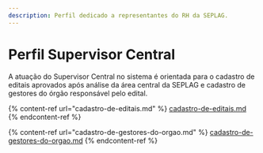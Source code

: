 ```yaml
---
description: Perfil dedicado a representantes do RH da SEPLAG.
---
```


# Perfil Supervisor Central

A atuação do Supervisor Central no sistema é orientada para o cadastro de editais aprovados após análise da área central da SEPLAG e cadastro de gestores do órgão responsável pelo edital.

{% content-ref url="cadastro-de-editais.md" %}
[cadastro-de-editais.md](cadastro-de-editais.md)
{% endcontent-ref %}

{% content-ref url="cadastro-de-gestores-do-orgao.md" %}
[cadastro-de-gestores-do-orgao.md](cadastro-de-gestores-do-orgao.md)
{% endcontent-ref %}



